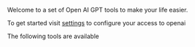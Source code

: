Welcome to a set of Open AI GPT tools to make your life easier.

To get started visit [settings](/settings) to configure your access to openai

The following tools are available
